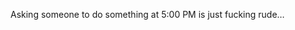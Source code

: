 <!--
id: 609487455
link: http://kevinisom.info/post/609487455/asking-someone-to-do-something-at-5-00-pm-is-just
slug: asking-someone-to-do-something-at-5-00-pm-is-just
date: Tue May 18 2010 19:56:31 GMT+1200 (NZST)
raw: {"blog_name":"kevinisom","id":609487455,"post_url":"http://kevinisom.info/post/609487455/asking-someone-to-do-something-at-5-00-pm-is-just","slug":"asking-someone-to-do-something-at-5-00-pm-is-just","type":"text","date":"2010-05-18 07:56:31 GMT","timestamp":1274169391,"state":"published","format":"html","reblog_key":"aR4AmsIN","tags":[],"short_url":"http://tmblr.co/Zw68YyaL0fV","highlighted":[],"feed_item":"http://twitter.com/kev_nz/statuses/14208888985","from_feed_id":"650289","note_count":0,"title":null,"body":"<p>Asking someone to do something at 5:00 PM is just fucking rude&#8230;</p>"}
publish: 2010-05-018
tags: 
title: null
-->


Asking someone to do something at 5:00 PM is just fucking rude…


